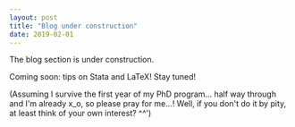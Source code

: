 ```yaml
---
layout: post
title: "Blog under construction"
date: 2019-02-01
---
```


<p>The blog section is under construction.</p> 

<p>Coming soon: tips on Stata and LaTeX! Stay tuned!</p>

<p>(Assuming I survive the first year of my PhD program... half way through and I'm already x_o, so please pray for me...! 
Well, if you don't do it by pity, at least think of your own interest? ^^')</p>
